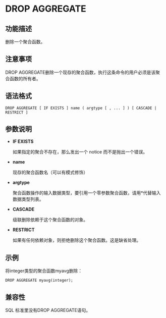 # DROP AGGREGATE<a name="ZH-CN_TOPIC_0000001080822720"></a>

## 功能描述<a name="section173831846163116"></a>

删除一个聚合函数。

## 注意事项<a name="section786041713618"></a>

DROP AGGREGATE删除一个现存的聚合函数，执行这条命令的用户必须是该聚合函数的所有者。

## 语法格式<a name="section1374719912321"></a>

```
DROP AGGREGATE [ IF EXISTS ] name ( argtype [ , ... ] ) [ CASCADE | RESTRICT ]
```

## 参数说明<a name="section62781959163314"></a>

-   **IF EXISTS**

    如果指定的聚合不存在，那么发出一个 notice 而不是抛出一个错误。

-   **name**

    现存的聚合函数名（可以有模式修饰）

-   **argtype**

    聚合函数操作的输入数据类型，要引用一个零参数聚合函数，请用\*代替输入数据类型列表。

-   **CASCADE**

    级联删除依赖于这个聚合函数的对象。

-   **RESTRICT**

    如果有任何依赖对象，则拒绝删除这个聚合函数。这是缺省处理。


## 示例<a name="section14411351193419"></a>

将integer类型的聚合函数myavg删除：

```
DROP AGGREGATE myavg(integer);
```

## 兼容性<a name="section9989313154010"></a>

SQL 标准里没有DROP AGGREGATE语句。

